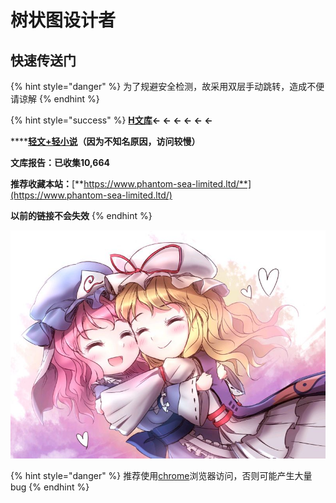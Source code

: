 # 树状图设计者

## 快速传送门

{% hint style="danger" %}
为了规避安全检测，故采用双层手动跳转，造成不便请谅解
{% endhint %}

{% hint style="success" %}
[**H文库**](http://pan.phantom-sea-limited.ltd:222/)**← ← ← ← ← ←**

\*\*\*\*[**轻文+轻小说**](http://nov.phantom-sea-limited.ltd:222/)**（因为不知名原因，访问较慢）**

**文库报告：已收集10,664**

**推荐收藏本站：**[**https://www.phantom-sea-limited.ltd/**](https://www.phantom-sea-limited.ltd/)

**以前的链接不会失效**
{% endhint %}

![](.gitbook/assets/agg-zo-w-t1-yhq66o-cty.jpg)

{% hint style="danger" %}
推荐使用[chrome](https://www.google.cn/intl/zh-CN/chrome/)浏览器访问，否则可能产生大量bug
{% endhint %}

